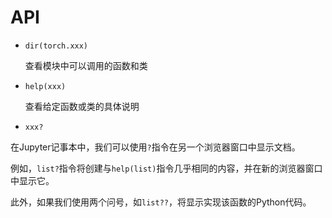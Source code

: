 # API



* `dir(torch.xxx)`

  查看模块中可以调用的函数和类



* `help(xxx)`

  查看给定函数或类的具体说明

  

* `xxx?`



在Jupyter记事本中，我们可以使用`?`指令在另一个浏览器窗口中显示文档。

例如，`list?`指令将创建与`help(list)`指令几乎相同的内容，并在新的浏览器窗口中显示它。

此外，如果我们使用两个问号，如`list??`，将显示实现该函数的Python代码。